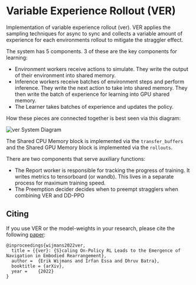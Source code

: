 Variable Experience Rollout (VER)
=================================


Implementation of variable experience rollout (ver). VER applies the sampling techniques for async to sync and collects a variable amount of experience for each environments rollout to mitigate the straggler effect.


The system has 5 components. 3 of these are the key components for learning:

* Environment workers receive actions to simulate. They write the output of their environment into shared memory.
* Inference workers receive batches of environment steps and perform inference. They write the next action to take into shared memory. They then write the batch of experience for learning into GPU shared memory.
* The Learner takes batches of experience and updates the policy.

How these pieces are connected together is best seen via this diagram:

![ver System Diagram](/habitat_baselines/rl/ver/images/ver-system.svg)

The Shared CPU Memory block is implemented via the `transfer_buffers` and the Shared GPU Memory block is implemented via the `rollouts`.

There are two components that serve auxiliary functions:

* The Report worker is responsible for tracking the progress of training. It writes metrics to tensorboard (or wandb). This lives in a separate process for maximum training speed.
* The Preemption decider decides when to preempt stragglers when combining VER and DD-PPO

## Citing

If you use VER or the model-weights in your research, please cite the following [paper](https://tbd):

    @inproceedings{wijmans2022ver,
      title = {{ver}: {S}caling On-Policy RL Leads to the Emergence of Navigation in Embodied Rearrangement},
      author =  {Erik Wijmans and Irfan Essa and Dhruv Batra},
      booktitle = {arXiv},
      year =    {2022}
    }
